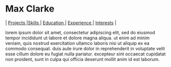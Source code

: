 # Max Clarke
| <a href="#Projects">Projects </a> |<a href="#Skills">Skills </a> | <a href="#Education">Education </a> | <a href="#Experience">Experience </a> | <a href="#Interests">Interests</a> |
<br>
 <p>lorem ipsum dolor sit amet, consectetur adipiscing elit, sed do eiusmod tempor incididunt ut labore et dolore magna aliqua. ut enim ad minim veniam, quis nostrud exercitation ullamco laboris nisi ut aliquip ex ea commodo consequat. duis aute irure dolor in reprehenderit in voluptate velit esse cillum dolore eu fugiat nulla pariatur. excepteur sint occaecat cupidatat non proident, sunt in culpa qui officia deserunt mollit anim id est laborum. </p>
